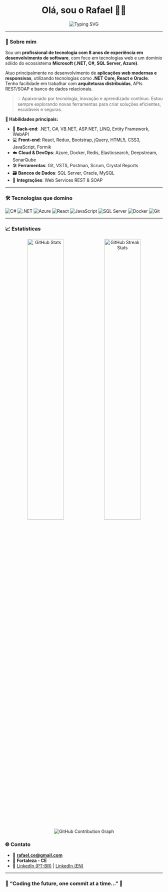 <h1 align="center">Olá, sou o Rafael 👨‍💻</h1>

<p align="center">
  <img src="https://readme-typing-svg.demolab.com?font=Fira+Code&pause=1000&center=true&width=435&lines=Fullstack+.NET+Developer;C%23+%7C+React+%7C+Azure+Enthusiast;Apaixonado+por+c%C3%B3digo+e+inova%C3%A7%C3%A3o+%F0%9F%9A%80" alt="Typing SVG" />
</p>

---

### 🚀 Sobre mim

Sou um **profissional de tecnologia com 8 anos de experiência em desenvolvimento de software**, com foco em tecnologias web e um domínio sólido do ecossistema **Microsoft (.NET, C#, SQL Server, Azure)**.

Atuo principalmente no desenvolvimento de **aplicações web modernas e responsivas**, utilizando tecnologias como **.NET Core, React e Oracle**. Tenho facilidade em trabalhar com **arquiteturas distribuídas**, APIs REST/SOAP e banco de dados relacionais.

> 💡 Apaixonado por tecnologia, inovação e aprendizado contínuo. Estou sempre explorando novas ferramentas para criar soluções eficientes, escaláveis e seguras.

**🧩 Habilidades principais:**

- 🧠 **Back-end**: .NET, C#, VB.NET, ASP.NET, LINQ, Entity Framework, WebAPI  
- 💻 **Front-end**: React, Redux, Bootstrap, jQuery, HTML5, CSS3, JavaScript, Formik  
- ☁️ **Cloud & DevOps**: Azure, Docker, Redis, Elasticsearch, Deepstream, SonarQube  
- 🛠️ **Ferramentas**: Git, VSTS, Postman, Scrum, Crystal Reports  
- 🗃️ **Bancos de Dados**: SQL Server, Oracle, MySQL  
- 📡 **Integrações**: Web Services REST & SOAP

---

### 🛠️ Tecnologias que domino

![C#](https://img.shields.io/badge/C%23-239120?style=for-the-badge&logo=c-sharp&logoColor=white)
![.NET](https://img.shields.io/badge/.NET-512BD4?style=for-the-badge&logo=dotnet&logoColor=white)
![Azure](https://img.shields.io/badge/Azure-0089D6?style=for-the-badge&logo=microsoftazure&logoColor=white)
![React](https://img.shields.io/badge/React-20232A?style=for-the-badge&logo=react&logoColor=61DAFB)
![JavaScript](https://img.shields.io/badge/JavaScript-F0DB4F?style=for-the-badge&logo=javascript&logoColor=black)
![SQL Server](https://img.shields.io/badge/SQL%20Server-CC2927?style=for-the-badge&logo=microsoftsqlserver&logoColor=white)
![Docker](https://img.shields.io/badge/Docker-2496ED?style=for-the-badge&logo=docker&logoColor=white)
![Git](https://img.shields.io/badge/Git-F05032?style=for-the-badge&logo=git&logoColor=white)

---

### 📈 Estatísticas

<!-- GitHub Stats -->
<p align="center">
  <img width="48%" src="https://github-readme-stats.vercel.app/api?username=rafaelce&show_icons=true&theme=radical" alt="GitHub Stats"/>
  <img width="48%" src="https://github-readme-streak-stats.herokuapp.com/?user=rafaelce&theme=radical" alt="GitHub Streak Stats"/>
</p>

<!-- Activity Graph - alternativa estável -->
<p align="center">
  <img src="https://github-readme-activity-graph.vercel.app/graph?username=rafaelce&theme=github-compact" alt="GitHub Contribution Graph"/>
</p>



### 🌐 Contato

- 📧 **rafael.ce@gmail.com**
- 📍 **Fortaleza - CE**
- 💼 [LinkedIn (PT-BR)](https://www.linkedin.com/in/seuperfil) | [LinkedIn (EN)](https://www.linkedin.com/in/yourprofile-en)

---

### 🧠 “Coding the future, one commit at a time...” 🚀
